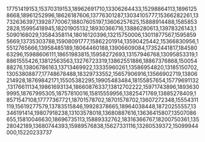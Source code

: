 



17751419153,15370319153,18962691710,13306264433,15298864113,18961258668,18961252996,18626187606,13776301287,13034105777,15366282261,13732636397,13928770067,18807605197,13606257625,15888914488,15858532828,15995418945,18201905132,18930366716,13886280613,13978326143,15090168029,13584358114,18016120396,13215750006,13011877567,15958595669,13735303788,15908091777,15862201914,13590425442,15366830956,15512765666,13958485189,18064460188,13906609084,17352441817,18458063296,15988606111,18651983815,15958272693,13157946768,13095853319,18861555426,13812563563,13276723319,13862551886,18867376868,15005488276,13806786163,13713469922,13335960261,13586954820,13185150702,13053808877,17748678488,18329733552,15657906916,13566902719,13806214928,18769842171,15505382295,19905483484,18155857654,15779691132,13176611134,19861693134,18660876337,13812702222,15971743896,18936309995,18767995305,18757810016,15815559956,13825471769,13885278409,18571547108,17777367721,18701578702,18701578702,13607272348,15554311119,15619277579,13783515846,19928378665,18964038448,18720255557,13346191414,19807918238,13103578018,13680887616,13636415807,13507086655,15810046630,18696735113,15889332762,18316366767,18200750361,13528042189,13680744393,15989576838,15627331116,13260539372,15099944000,15220233737
